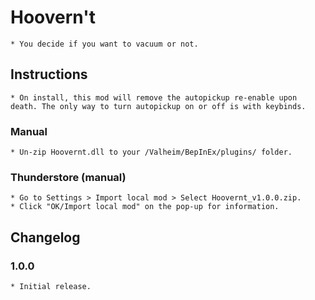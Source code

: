 # Hoovern't
	* You decide if you want to vacuum or not.

## Instructions
	* On install, this mod will remove the autopickup re-enable upon death. The only way to turn autopickup on or off is with keybinds.

### Manual
	* Un-zip Hoovernt.dll to your /Valheim/BepInEx/plugins/ folder.

### Thunderstore (manual)
	* Go to Settings > Import local mod > Select Hoovernt_v1.0.0.zip.
	* Click "OK/Import local mod" on the pop-up for information.

## Changelog
### 1.0.0
	* Initial release.